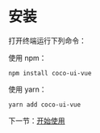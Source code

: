 # 安装
打开终端运行下列命令：

使用 npm：
```
npm install coco-ui-vue
```
使用 yarn：
```
yarn add coco-ui-vue
```

下一节：[开始使用](#/doc/get-started)